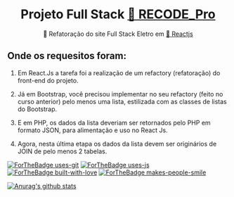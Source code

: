 <h1 align="center">Projeto Full Stack <a href="https://www.recodepro.org.br/">🔗 RECODE_Pro</a></h1>
<p align="center">🚀 Refatoração do site Full Stack Eletro em <a href="https://pt-br.reactjs.org/">🔗 Reactjs</a></p>

## Onde os requesitos foram:

1. Em React.Js a tarefa foi a realização de um refactory (refatoração) do front-end do projeto.

2. Já em Bootstrap, você precisou implementar no seu refactory (feito no curso anterior) pelo menos uma lista, estilizada com as classes de listas do Bootstrap.

3. E em PHP, os dados da lista deveriam ser retornados pelo PHP em formato JSON, para alimentação e uso no React Js.

4. Agora, nesta última etapa os dados da lista devem ser originários de JOIN de pelo menos 2 tabelas.

[![ForTheBadge uses-git](http://ForTheBadge.com/images/badges/uses-git.svg)](https://GitHub.com/)
[![ForTheBadge uses-js](http://ForTheBadge.com/images/badges/uses-js.svg)](http://ForTheBadge.com)
[![ForTheBadge built-with-love](http://ForTheBadge.com/images/badges/built-with-love.svg)](https://GitHub.com/Naereen/)
[![ForTheBadge makes-people-smile](http://ForTheBadge.com/images/badges/makes-people-smile.svg)](http://ForTheBadge.com)

[![Anurag's github stats](https://github-readme-stats.vercel.app/api?username=Naereen&theme=blue-green)](https://github.com/anuraghazra/github-readme-stats)
